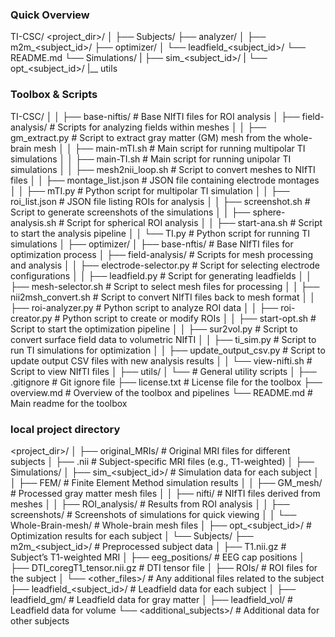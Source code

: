 
### Quick Overview

TI-CSC/               <project_dir>/
│                     ├── Subjects/
├── analyzer/         │   ├── m2m_<subject_id>/
├── optimizer/        │   └── leadfield_<subject_id>/
└── README.md         └── Simulations/
                      |    ├── sim_<subject_id>/
                      |    └── opt_<subject_id>/
                      |__ utils 


### Toolbox & Scripts

TI-CSC/
│
│   ├── base-niftis/              # Base NIfTI files for ROI analysis
│   ├── field-analysis/           # Scripts for analyzing fields within meshes
│   │   ├── gm_extract.py         # Script to extract gray matter (GM) mesh from the whole-brain mesh
│   │   ├── main-mTI.sh           # Main script for running multipolar TI simulations
│   │   ├── main-TI.sh            # Main script for running unipolar TI simulations
│   │   ├── mesh2nii_loop.sh      # Script to convert meshes to NIfTI files
│   │   ├── montage_list.json     # JSON file containing electrode montages
│   │   ├── mTI.py                # Python script for multipolar TI simulation
│   │   ├── roi_list.json         # JSON file listing ROIs for analysis
│   │   ├── screenshot.sh         # Script to generate screenshots of the simulations
│   │   ├── sphere-analysis.sh    # Script for spherical ROI analysis
│   │   ├── start-ana.sh          # Script to start the analysis pipeline
│   │   └── TI.py                 # Python script for running TI simulations
│
├── optimizer/
│   ├── base-nftis/              # Base NIfTI files for optimization process
│   ├── field-analysis/           # Scripts for mesh processing and analysis
│   │   ├── electrode-selector.py # Script for selecting electrode configurations
│   │   ├── leadfield.py          # Script for generating leadfields
│   │   ├── mesh-selector.sh      # Script to select mesh files for processing
│   │   ├── nii2msh_convert.sh    # Script to convert NIfTI files back to mesh format
│   │   ├── roi-analyzer.py       # Python script to analyze ROI data
│   │   ├── roi-creator.py        # Python script to create or modify ROIs
│   │   ├── start-opt.sh          # Script to start the optimization pipeline
│   │   ├── sur2vol.py            # Script to convert surface field data to volumetric NIfTI
│   │   ├── ti_sim.py             # Script to run TI simulations for optimization
│   │   ├── update_output_csv.py  # Script to update output CSV files with new analysis results
│   │   └── view-nifti.sh         # Script to view NIfTI files
│
├── utils/
│   └── # General utility scripts
│
├── .gitignore                     # Git ignore file
├── license.txt                    # License file for the toolbox
├── overview.md                    # Overview of the toolbox and pipelines
└── README.md                      # Main readme for the toolbox


### local project directory

<project_dir>/
│
├── original_MRIs/                 # Original MRI files for different subjects
│   ├── <subject>.nii              # Subject-specific MRI files (e.g., T1-weighted)
│
├── Simulations/
│   ├── sim_<subject_id>/          # Simulation data for each subject
│   │   ├── FEM/                   # Finite Element Method simulation results
│   │   ├── GM_mesh/               # Processed gray matter mesh files
│   │   ├── nifti/                 # NIfTI files derived from meshes
│   │   ├── ROI_analysis/          # Results from ROI analysis
│   │   ├── screenshots/           # Screenshots of simulations for quick viewing
│   │   └── Whole-Brain-mesh/      # Whole-brain mesh files
│   ├── opt_<subject_id>/          # Optimization results for each subject
│
└── Subjects/
    ├── m2m_<subject_id>/          # Preprocessed subject data
    │   ├── T1.nii.gz              # Subject’s T1-weighted MRI
    │   ├── eeg_positions/         # EEG cap positions
    │   ├── DTI_coregT1_tensor.nii.gz  # DTI tensor file
    │   ├── ROIs/                  # ROI files for the subject
    │   └── <other_files>/         # Any additional files related to the subject
    ├── leadfield_<subject_id>/    # Leadfield data for each subject
    │   ├── leadfield_gm/          # Leadfield data for gray matter
    │   ├── leadfield_vol/         # Leadfield data for volume
    └── <additional_subjects>/     # Additional data for other subjects

